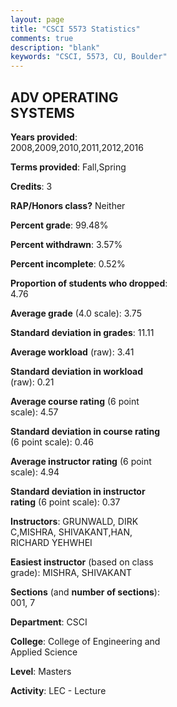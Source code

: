 ```yaml
---
layout: page
title: "CSCI 5573 Statistics"
comments: true
description: "blank"
keywords: "CSCI, 5573, CU, Boulder"
--- 
```

<head>
<script src="https://ajax.googleapis.com/ajax/libs/jquery/2.1.3/jquery.min.js"></script>
<script src="https://dl.dropboxusercontent.com/s/pc42nxpaw1ea4o9/highcharts.js?dl=0"></script>
<!-- <script src="../assets/js/highcharts.js"></script> -->
<style type="text/css">@font-face {
	font-family: "Bebas Neue";
	src: url(https://www.filehosting.org/file/details/544349/BebasNeue%20Regular.otf) format("opentype");
	}
	h1.Bebas { 
		font-family: "Bebas Neue", Verdana, Tahoma;
	}
</style>
</head>
<body>
	<div id="container" style="float: right; width: 45%; height: 88%; margin-left: 2.5%; margin-right: 2.5%;"></div>
	<script language="JavaScript">
		$(document).ready(function() {
		var chart = {type: 'column'};
		var title = {text: 'Grade Distribution'};
		var xAxis = {categories: ['A','B','C','D','F'],crosshair: true};
		var yAxis = {min: 0,title: {text: 'Percentage'}};
		var tooltip = {headerFormat: '<center><b><span style="font-size:20px">{point.key}</span></b></center>',
		               pointFormat: '<td style="padding:0"><b>{point.y:.1f}%</b></td>',
		               footerFormat: '</table>',shared: true,useHTML: true};
		var plotOptions = {column: {pointPadding: 0.0,borderWidth: 0}};  
		var credits = {enabled: false};var series= [{name: 'Percent',data: [84.03,14.29,0.84,0.0,0.84,]}];
		var json = {};
		json.chart = chart;
		json.title = title;
		json.tooltip = tooltip;
		json.xAxis = xAxis;
		json.yAxis = yAxis;  
		json.series = series;
		json.plotOptions = plotOptions;  
		json.credits = credits;
		$('#container').highcharts(json);
	});
	</script>
</body>
			   
## ADV OPERATING SYSTEMS

**Years provided**: 2008,2009,2010,2011,2012,2016

**Terms provided**: Fall,Spring

**Credits**: 3

**RAP/Honors class?** Neither

**Percent grade**: 99.48%

**Percent withdrawn**: 3.57%

**Percent incomplete**: 0.52%

**Proportion of students who dropped**: 4.76

**Average grade** (4.0 scale): 3.75

**Standard deviation in grades**: 11.11

**Average workload** (raw): 3.41

**Standard deviation in workload** (raw): 0.21

**Average course rating** (6 point scale): 4.57

**Standard deviation in course rating** (6 point scale): 0.46

**Average instructor rating** (6 point scale): 4.94

**Standard deviation in instructor rating** (6 point scale): 0.37

**Instructors**: GRUNWALD, DIRK C,MISHRA, SHIVAKANT,HAN, RICHARD YEHWHEI

**Easiest instructor** (based on class grade): MISHRA, SHIVAKANT

**Sections** (and **number of sections**): 001, 7

**Department**: CSCI

**College**: College of Engineering and Applied Science

**Level**: Masters

**Activity**: LEC - Lecture